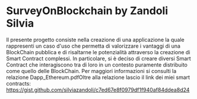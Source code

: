 # SurveyOnBlockchain by Zandoli Silvia

Il presente progetto consiste nella creazione di una applicazione la quale rappresenti un caso d'uso che
permetta di valorizzare i vantaggi di una BlockChain pubblica e di risaltarne le potenzialità
attraverso la creazione di Smart Contract complessi. In particolare, si è deciso di creare diversi
Smart Contract che interagiscono tra di loro in un contesto puramente distribuito come quello
delle BlockChain.
Per maggiori informazioni si consulti la relazione Dapp_Ethereum.pdfOltre alla relazione lascio il link dei miei smart contracts: https://gist.github.com/silviazandoli/c7ed67e8f0979df1f940af84ddea8d24

